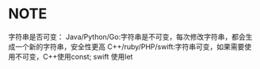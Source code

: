 # NOTE
字符串是否可变：
Java/Python/Go:字符串是不可变，每次修改字符串，都会生成一个新的字符串，安全性更高
C++/ruby/PHP/swift:字符串可变，如果需要使用不可变，C++使用const; swift 使用let